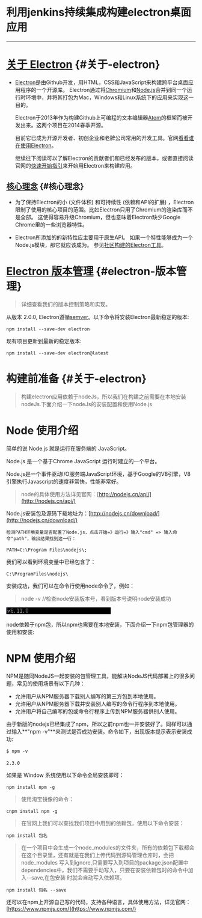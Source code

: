 # 利用jenkins持续集成构建electron桌面应用

---

# [关于 Electron](https://electronjs.org/docs/tutorial/about#关于-electron) {#关于-electron}

* [Electron](https://electronjs.org/)是由Github开发，用HTML，CSS和JavaScript来构建跨平台桌面应用程序的一个开源库。 Electron通过将[Chromium](https://www.chromium.org/Home)和[Node.js](https://nodejs.org/)合并到同一个运行时环境中，并将其打包为Mac，Windows和Linux系统下的应用来实现这一目的。

  Electron于2013年作为构建Github上可编程的文本编辑器[Atom](https://atom.io/)的框架而被开发出来。这两个项目在2014春季开源。

  目前它已成为开源开发者、初创企业和老牌公司常用的开发工具。官网[看看谁在使用Electron](https://electronjs.org/apps)。

  继续往下阅读可以了解Electron的贡献者们和已经发布的版本，或者直接阅读官网的[快速开始指引](https://electronjs.org/docs/tutorial/quick-start)来开始用Electron来构建应用。

## [核心理念](https://electronjs.org/docs/tutorial/about#核心理念) {#核心理念}

* 为了保持Electron的小 \(文件体积\) 和可持续性 \(依赖和API的扩展\) ，Electron限制了使用的核心项目的范围。比如Electron只用了Chromium的渲染库而不是全部。 这使得容易升级Chromium，但也意味着Electron缺少Google Chrome里的一些浏览器特性。

* Electron所添加的的新特性应主要用于原生API。 如果一个特性能够成为一个Node.js模块，那它就应该成为。 参见[社区构建的Electron工具](https://electronjs.org/community)。

# [Electron 版本管理](https://electronjs.org/docs/tutorial/electron-versioning#electron-版本管理) {#electron-版本管理}

> 详细查看我们的版本控制策略和实现。

从版本 2.0.0, Electron遵循[semver](https://electronjs.org/docs/tutorial/electron-versioning#semver)。以下命令将安装Electron最新稳定的版本:

```
npm install --save-dev electron
```

现有项目更新到最新的稳定版本:

```
npm install --save-dev electron@latest
```

# 构建前准备 {#关于-electron}

> 构建electron应用依赖于nodeJs，所以我们在构建之前需要在本地安装nodeJs.下面介绍一下nodeJs的安装配置和使用Node.js

# Node 使用介绍

简单的说 Node.js 就是运行在服务端的 JavaScript。

Node.js 是一个基于Chrome JavaScript 运行时建立的一个平台。

Node.js是一个事件驱动I/O服务端JavaScript环境，基于Google的V8引擎，V8引擎执行Javascript的速度非常快，性能非常好。

> node的具体使用方法详见官网：[http://nodejs.cn/api/](http://nodejs.cn/api/)

Node.js安装包及源码下载地址为：[http://nodejs.cn/download/](http://nodejs.cn/download/)

```
检测PATH环境变量是否配置了Node.js，点击开始=》运行=》输入"cmd" => 输入命令"path"，输出结果找到这一行：
```

```
PATH=C:\Program Files\nodejs\;
```

我们可以看到环境变量中已经包含了：

```
C:\ProgramFiles\nodejs\
```

安装成功，我们可以在命令行使用node命令了，例如：

> node -v    //检查node安装版本号，看到版本号说明node安装成功

![](/assets/lALPBbCc1U9LQZwSzQEW_278_18.png)



node依赖于npm包，所以npm也需要在本地安装，下面介绍一下npm包管理器的使用和安装:

# NPM 使用介绍

NPM是随同NodeJS一起安装的包管理工具，能解决NodeJS代码部署上的很多问题，常见的使用场景有以下几种：

* 允许用户从NPM服务器下载别人编写的第三方包到本地使用。
* 允许用户从NPM服务器下载并安装别人编写的命令行程序到本地使用。
* 允许用户将自己编写的包或命令行程序上传到NPM服务器供别人使用。

由于新版的nodejs已经集成了npm，所以之前npm也一并安装好了。同样可以通过输入**"npm -v"**来测试是否成功安装。命令如下，出现版本提示表示安装成功:

```
$ npm -v

2.3.0
```

如果是 Window 系统使用以下命令全局安装即可：

```
npm install npm -g
```

> 使用淘宝镜像的命令：

```
cnpm install npm -g
```

> 在官网上我们可以查找我们项目中用到的依赖包，使用以下命令安装：

```
npm install 包名
```

> 在一个项目中会生成一个node\_modules的文件夹，所有的依赖包下载都会在这个目录里，还有就是在我们上传代码到源码管理仓库时，会把node\_modules 写入到ignore,只需要写入到项目的package.json配置中dependencies中，我们不需要手动写入，只要在安装依赖包时的命令中加入--save,在包安装 时就会自动写入依赖项。

```
npm install 包名 --save
```

还可以在npm上开源自己写的代码，支持各种语言，具体使用方法，详见官网：[https://www.npmjs.com/](https://www.npmjs.com/)

















